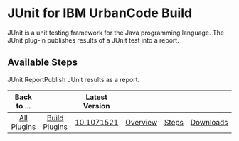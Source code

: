 
JUnit for IBM UrbanCode Build
=============================


JUnit is a unit testing framework for the Java programming language. The JUnit plug-in publishes results of a JUnit test into a report. 



Available Steps
---------------


JUnit ReportPublish JUnit results as a report.





|Back to ...||Latest Version||||
| :---: | :---: | :---: | :---: | :---: | :---: |
|[All Plugins](../../index.md)|[Build Plugins](../README.md)|[10.1071521](https://raw.githubusercontent.com/UrbanCode/IBM-UCB-PLUGINS/main/files/JUnit/JUnit-10.1071521.zip)|[Overview](overview.md)|[Steps](steps.md)|[Downloads](downloads.md)|
